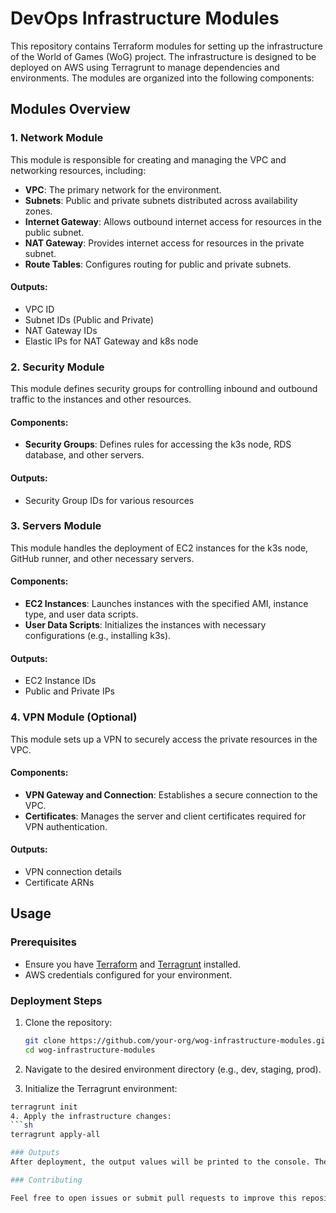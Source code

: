 # DevOps Infrastructure Modules

This repository contains Terraform modules for setting up the infrastructure of the World of Games (WoG) project. The infrastructure is designed to be deployed on AWS using Terragrunt to manage dependencies and environments. The modules are organized into the following components:

## Modules Overview

### 1. Network Module
This module is responsible for creating and managing the VPC and networking resources, including:
- **VPC**: The primary network for the environment.
- **Subnets**: Public and private subnets distributed across availability zones.
- **Internet Gateway**: Allows outbound internet access for resources in the public subnet.
- **NAT Gateway**: Provides internet access for resources in the private subnet.
- **Route Tables**: Configures routing for public and private subnets.

#### Outputs:
- VPC ID
- Subnet IDs (Public and Private)
- NAT Gateway IDs
- Elastic IPs for NAT Gateway and k8s node

### 2. Security Module
This module defines security groups for controlling inbound and outbound traffic to the instances and other resources.

#### Components:
- **Security Groups**: Defines rules for accessing the k3s node, RDS database, and other servers.

#### Outputs:
- Security Group IDs for various resources

### 3. Servers Module
This module handles the deployment of EC2 instances for the k3s node, GitHub runner, and other necessary servers.

#### Components:
- **EC2 Instances**: Launches instances with the specified AMI, instance type, and user data scripts.
- **User Data Scripts**: Initializes the instances with necessary configurations (e.g., installing k3s).

#### Outputs:
- EC2 Instance IDs
- Public and Private IPs

### 4. VPN Module (Optional)
This module sets up a VPN to securely access the private resources in the VPC.

#### Components:
- **VPN Gateway and Connection**: Establishes a secure connection to the VPC.
- **Certificates**: Manages the server and client certificates required for VPN authentication.

#### Outputs:
- VPN connection details
- Certificate ARNs

## Usage

### Prerequisites
- Ensure you have [Terraform](https://www.terraform.io/downloads.html) and [Terragrunt](https://terragrunt.gruntwork.io/) installed.
- AWS credentials configured for your environment.

### Deployment Steps
1. Clone the repository:
   ```sh
   git clone https://github.com/your-org/wog-infrastructure-modules.git
   cd wog-infrastructure-modules
2. Navigate to the desired environment directory (e.g., dev, staging, prod).

3. Initialize the Terragrunt environment:
```sh
terragrunt init
4. Apply the infrastructure changes:
```sh
terragrunt apply-all

### Outputs
After deployment, the output values will be printed to the console. These values include VPC IDs, subnet IDs, security group IDs, and public/private IPs of the EC2 instances.

### Contributing

Feel free to open issues or submit pull requests to improve this repository.